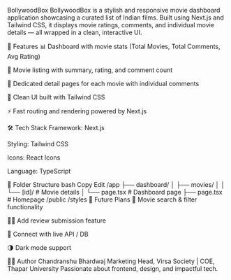 BollywoodBox
BollywoodBox is a stylish and responsive movie dashboard application showcasing a curated list of Indian films. Built using Next.js and Tailwind CSS, it displays movie ratings, comments, and individual movie details — all wrapped in a clean, interactive UI.

📌 Features
📊 Dashboard with movie stats (Total Movies, Total Comments, Avg Rating)

🎥 Movie listing with summary, rating, and comment count

📝 Dedicated detail pages for each movie with individual comments

💅 Clean UI built with Tailwind CSS

⚡ Fast routing and rendering powered by Next.js

🛠️ Tech Stack
Framework: Next.js

Styling: Tailwind CSS

Icons: React Icons

Language: TypeScript

📁 Folder Structure
bash
Copy
Edit
/app
  ├── dashboard/
  │   ├── movies/
  │   │   └── [id]/        # Movie details
  │   └── page.tsx         # Dashboard page
  ├── page.tsx             # Homepage
/public
/styles
🌱 Future Plans
🔎 Movie search & filter functionality

🧑‍💬 Add review submission feature

🔌 Connect with live API / DB

🌗 Dark mode support

👨‍💻 Author
Chandranshu Bhardwaj
Marketing Head, Virsa Society | COE, Thapar University
Passionate about frontend, design, and impactful tech.

